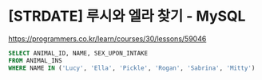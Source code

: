 # [STRDATE] 루시와 엘라 찾기 - MySQL

https://programmers.co.kr/learn/courses/30/lessons/59046

```sql
SELECT ANIMAL_ID, NAME, SEX_UPON_INTAKE
FROM ANIMAL_INS
WHERE NAME IN ('Lucy', 'Ella', 'Pickle', 'Rogan', 'Sabrina', 'Mitty')
```

